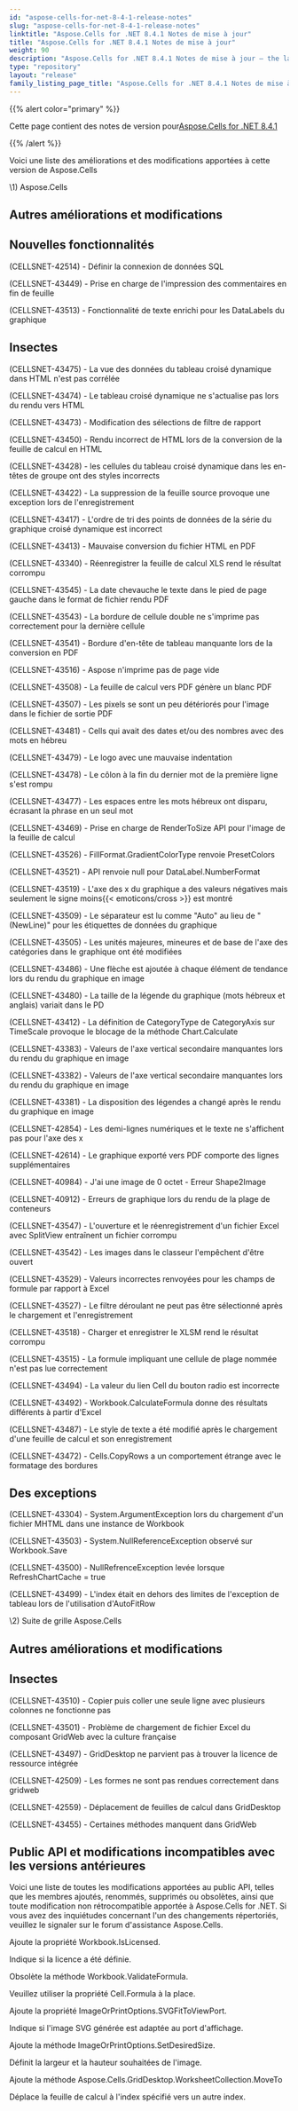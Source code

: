 ```yaml
---
id: "aspose-cells-for-net-8-4-1-release-notes"
slug: "aspose-cells-for-net-8-4-1-release-notes"
linktitle: "Aspose.Cells for .NET 8.4.1 Notes de mise à jour"
title: "Aspose.Cells for .NET 8.4.1 Notes de mise à jour"
weight: 90
description: "Aspose.Cells for .NET 8.4.1 Notes de mise à jour – the latest updates and fixes."
type: "repository"
layout: "release"
family_listing_page_title: "Aspose.Cells for .NET 8.4.1 Notes de mise à jour"
---
```

{{% alert color="primary" %}} 

 Cette page contient des notes de version pour[Aspose.Cells for .NET 8.4.1](https://releases.aspose.com/cells/net/new-releases/aspose.cells-for-.net-8.4.1/)

{{% /alert %}} 

 Voici une liste des améliorations et des modifications apportées à cette version de Aspose.Cells



\1) Aspose.Cells 


## **Autres améliorations et modifications**

## **Nouvelles fonctionnalités**


 (CELLSNET-42514) - Définir la connexion de données SQL

 (CELLSNET-43449) - Prise en charge de l'impression des commentaires en fin de feuille

 (CELLSNET-43513) - Fonctionnalité de texte enrichi pour les DataLabels du graphique


## **Insectes**


 (CELLSNET-43475) - La vue des données du tableau croisé dynamique dans HTML n'est pas corrélée

 (CELLSNET-43474) - Le tableau croisé dynamique ne s'actualise pas lors du rendu vers HTML

 (CELLSNET-43473) - Modification des sélections de filtre de rapport

 (CELLSNET-43450) - Rendu incorrect de HTML lors de la conversion de la feuille de calcul en HTML

(CELLSNET-43428) - les cellules du tableau croisé dynamique dans les en-têtes de groupe ont des styles incorrects

 (CELLSNET-43422) - La suppression de la feuille source provoque une exception lors de l'enregistrement

 (CELLSNET-43417) - L'ordre de tri des points de données de la série du graphique croisé dynamique est incorrect

 (CELLSNET-43413) - Mauvaise conversion du fichier HTML en PDF

 (CELLSNET-43340) - Réenregistrer la feuille de calcul XLS rend le résultat corrompu

 (CELLSNET-43545) - La date chevauche le texte dans le pied de page gauche dans le format de fichier rendu PDF

 (CELLSNET-43543) - La bordure de cellule double ne s'imprime pas correctement pour la dernière cellule

 (CELLSNET-43541) - Bordure d'en-tête de tableau manquante lors de la conversion en PDF

 (CELLSNET-43516) - Aspose n'imprime pas de page vide

 (CELLSNET-43508) - La feuille de calcul vers PDF génère un blanc PDF

 (CELLSNET-43507) - Les pixels se sont un peu détériorés pour l'image dans le fichier de sortie PDF

 (CELLSNET-43481) - Cells qui avait des dates et/ou des nombres avec des mots en hébreu

(CELLSNET-43479) - Le logo avec une mauvaise indentation

 (CELLSNET-43478) - Le côlon à la fin du dernier mot de la première ligne s'est rompu

 (CELLSNET-43477) - Les espaces entre les mots hébreux ont disparu, écrasant la phrase en un seul mot

 (CELLSNET-43469) - Prise en charge de RenderToSize API pour l'image de la feuille de calcul

 (CELLSNET-43526) - FillFormat.GradientColorType renvoie PresetColors

 (CELLSNET-43521) - API renvoie null pour DataLabel.NumberFormat

 (CELLSNET-43519) - L'axe des x du graphique a des valeurs négatives mais seulement le signe moins{{< emoticons/cross >}} est montré

 (CELLSNET-43509) - Le séparateur est lu comme "Auto" au lieu de "(NewLine)" pour les étiquettes de données du graphique

 (CELLSNET-43505) - Les unités majeures, mineures et de base de l'axe des catégories dans le graphique ont été modifiées

 (CELLSNET-43486) - Une flèche est ajoutée à chaque élément de tendance lors du rendu du graphique en image

 (CELLSNET-43480) - La taille de la légende du graphique (mots hébreux et anglais) variait dans le PD

(CELLSNET-43412) - La définition de CategoryType de CategoryAxis sur TimeScale provoque le blocage de la méthode Chart.Calculate

 (CELLSNET-43383) - Valeurs de l'axe vertical secondaire manquantes lors du rendu du graphique en image

 (CELLSNET-43382) - Valeurs de l'axe vertical secondaire manquantes lors du rendu du graphique en image

 (CELLSNET-43381) - La disposition des légendes a changé après le rendu du graphique en image

 (CELLSNET-42854) - Les demi-lignes numériques et le texte ne s'affichent pas pour l'axe des x

 (CELLSNET-42614) - Le graphique exporté vers PDF comporte des lignes supplémentaires

 (CELLSNET-40984) - J'ai une image de 0 octet - Erreur Shape2Image

 (CELLSNET-40912) - Erreurs de graphique lors du rendu de la plage de conteneurs

 (CELLSNET-43547) - L'ouverture et le réenregistrement d'un fichier Excel avec SplitView entraînent un fichier corrompu

 (CELLSNET-43542) - Les images dans le classeur l'empêchent d'être ouvert

 (CELLSNET-43529) - Valeurs incorrectes renvoyées pour les champs de formule par rapport à Excel

(CELLSNET-43527) - Le filtre déroulant ne peut pas être sélectionné après le chargement et l'enregistrement

 (CELLSNET-43518) - Charger et enregistrer le XLSM rend le résultat corrompu

 (CELLSNET-43515) - La formule impliquant une cellule de plage nommée n'est pas lue correctement

 (CELLSNET-43494) - La valeur du lien Cell du bouton radio est incorrecte

 (CELLSNET-43492) - Workbook.CalculateFormula donne des résultats différents à partir d'Excel

 (CELLSNET-43487) - Le style de texte a été modifié après le chargement d'une feuille de calcul et son enregistrement

 (CELLSNET-43472) - Cells.CopyRows a un comportement étrange avec le formatage des bordures


## **Des exceptions**


 (CELLSNET-43304) - System.ArgumentException lors du chargement d'un fichier MHTML dans une instance de Workbook

 (CELLSNET-43503) - System.NullReferenceException observé sur Workbook.Save

 (CELLSNET-43500) - NullRefrenceException levée lorsque RefreshChartCache = true

 (CELLSNET-43499) - L'index était en dehors des limites de l'exception de tableau lors de l'utilisation d'AutoFitRow



 \2) Suite de grille Aspose.Cells


## **Autres améliorations et modifications**

## **Insectes**


(CELLSNET-43510) - Copier puis coller une seule ligne avec plusieurs colonnes ne fonctionne pas

 (CELLSNET-43501) - Problème de chargement de fichier Excel du composant GridWeb avec la culture française

 (CELLSNET-43497) - GridDesktop ne parvient pas à trouver la licence de ressource intégrée

 (CELLSNET-42509) - Les formes ne sont pas rendues correctement dans gridweb

 (CELLSNET-42559) - Déplacement de feuilles de calcul dans GridDesktop

 (CELLSNET-43455) - Certaines méthodes manquent dans GridWeb


## **Public API et modifications incompatibles avec les versions antérieures**


 Voici une liste de toutes les modifications apportées au public API, telles que les membres ajoutés, renommés, supprimés ou obsolètes, ainsi que toute modification non rétrocompatible apportée à Aspose.Cells for .NET. Si vous avez des inquiétudes concernant l'un des changements répertoriés, veuillez le signaler sur le forum d'assistance Aspose.Cells.



 Ajoute la propriété Workbook.IsLicensed.

 Indique si la licence a été définie.



 Obsolète la méthode Workbook.ValidateFormula.

 Veuillez utiliser la propriété Cell.Formula à la place.



 Ajoute la propriété ImageOrPrintOptions.SVGFitToViewPort.

 Indique si l'image SVG générée est adaptée au port d'affichage.



 Ajoute la méthode ImageOrPrintOptions.SetDesiredSize.

 Définit la largeur et la hauteur souhaitées de l'image.



 Ajoute la méthode Aspose.Cells.GridDesktop.WorksheetCollection.MoveTo

 Déplace la feuille de calcul à l'index spécifié vers un autre index.


